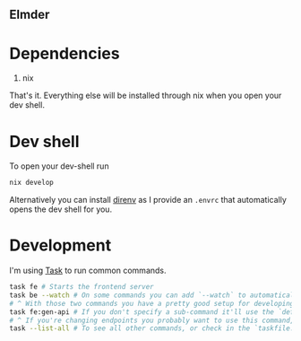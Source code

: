 Elmder
------

# Dependencies

1. nix

That's it.
Everything else will be installed through nix when you open your dev shell.

# Dev shell

To open your dev-shell run

```bash
nix develop
```

Alternatively you can install [direnv](https://github.com/direnv/direnv) as I provide an `.envrc` that automatically opens the dev shell for you.

# Development

I'm using [Task](https://taskfile.dev/) to run common commands.

```bash
task fe # Starts the frontend server
task be --watch # On some commands you can add `--watch` to automatically rerun when files change, all commands with a `sources` field can be watched
# ^ With those two commands you have a pretty good setup for developing both backend and frontend
task fe:gen-api # If you don't specify a sub-command it'll use the `default` one, this way you can run another command
# ^ If you're changing endpoints you probably want to use this command, possible with a `--watch`
task --list-all # To see all other commands, or check in the `taskfile.yaml`s
```
